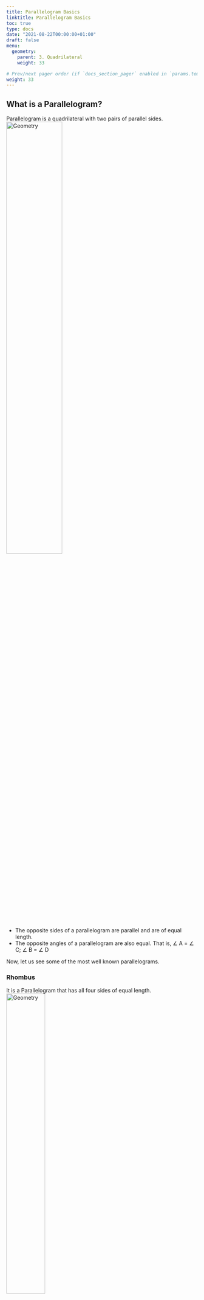 ```yaml
---
title: Parallelogram Basics
linktitle: Parallelogram Basics
toc: true
type: docs
date: "2021-08-22T00:00:00+01:00"
draft: false
menu:
  geometry:
    parent: 3. Quadrilateral
    weight: 33

# Prev/next pager order (if `docs_section_pager` enabled in `params.toml`)
weight: 33
---
```


## What is a Parallelogram?

Parallelogram is a quadrilateral with two pairs of parallel sides. 
<img src="../../../media/geometry/quadrilateral-1.png" alt="Geometry" style="width:54%;height:54%;">

* The opposite sides of a parallelogram are parallel and are of equal length. 
* The opposite angles of a parallelogram are also equal. That is, ∠ A = ∠ C; ∠ B = ∠ D 

Now, let us see some of the most well known parallelograms. 


### Rhombus

It is a Parallelogram that has all four sides of equal length. 
<img src="../../../media/geometry/parallelogram-10.png" alt="Geometry" style="width:45%;height:45%;">

It is also called as ***equilateral quadrilateral***, because it has four equal sides (just as we call a triangle with three equal sides equilateral triangle). 

So, Perimeter of a Rhombus = 4 × Side

{{% alert note %}}
Parallelogram circumscribing a circle is a Rhombus.
<img src="../../../media/geometry/parallelogram-9.png" alt="Geometry" style="width:36%;height:36%;">
{{% /alert %}}


### Rectangle 

It is a Parallelogram that has two diagonals of equal length, and all its four angles are right angles too (just like a square). However, only its opposite sides are equal. 

So, its adjacent sides make an angle of 90° with each other. 
<img src="../../../media/geometry/quadrilateral-4.png" alt="Geometry" style="width:63%;height:63%;">

AB = DC; BC = AD <br>
AC = BD <br>
∠ A = ∠ B = ∠ C = ∠ D = 90°

Perimeter of rectangle = 2 (length + breadth) = 2 (l + b)

{{% alert note %}}
If all the four sides of a rectangle are equal, then it is called a ***Square***. So, square is a special case of rectangle. 
{{% /alert %}}

{{% alert note %}}
Parallelogram inscribed in a circle is a Rectangle.
<img src="../../../media/geometry/parallelogram-8.png" alt="Geometry" style="width:45%;height:45%;">
{{% /alert %}}


### Square

It is a Parallelogram that not only has all four sides of equal length (just like a rhombus), but all its angles are right angles too (just like a rectangle). <br>
<img src="../../../media/geometry/parallelogram-11.png" alt="Geometry" style="width:36%;height:36%;">

So, Perimeter of a Square = 4 × Side

{{% alert note %}}
***Square*** - It is a Rectangle that has four sides of equal length. 

That is, all of its four angles are 90° each, and all of its four sides are equal too. 

So, in a way, square is a special case of rectangle. 
{{% /alert %}}

<br><hr><br>

## Properties of Parallelogram

These are the properties that are true for any kind of parallelogram. 

### Property 1: Angles 

In a parallelogram, sum of any two consecutive angles is always supplementary.
<img src="../../../media/geometry/quadrilateral-1.png" alt="Geometry" style="width:54%;height:54%;">

In the above figure, ∠A + ∠B = ∠B + ∠C = ∠C + ∠D = ∠D + ∠A = 180°

{{% alert note %}}
In case of ***Rhombus***: Pair of opposite angles are equal. 

In case of ***Rectangle and Square***: All angles are equal, as all angles are 90°. 
{{% /alert %}}

### Property 2: Diagonals 

#### Property 2a

In a parallelogram, diagonals always bisect each other. 
<img src="../../../media/geometry/parallelogram-1.png" alt="Geometry" style="width:54%;height:54%;">

In the above figure, AO = OC; DO = OB

#### Property 2b

Each diagonal of a parallelogram bisects that parallelogram into two congruent triangles.
<img src="../../../media/geometry/parallelogram-2.png" alt="Geometry" style="width:54%;height:54%;">

In the above figure, ∆ABD ≅ ∆CDB

#### Property 2c

Sum of squares of the sides of a parallelogram = Sum of the squares of its diagonals.
<img src="../../../media/geometry/parallelogram-1.png" alt="Geometry" style="width:54%;height:54%;">

In the above figure, $AC^2 + BD^2 = AB^2 + BC^2 + CD^2 + DA^2$

However, in a parallelogram the opposite sides are equal. So, AB = CD, and BC = DA <br>
So, $AC^2 + BD^2 = 2 (AB^2 + BC^2)$

{{% alert note %}}
In case of ***Rhombus***: 
* Diagonals are not equal in length. 
* Diagonals bisect each other perpendicularly. 
* Diagonals are angle bisectors.
<img src="../../../media/geometry/parallelogram-13.png" alt="Geometry" style="width:63%;height:63%;">

Sum of the square of the diagonals = Four times the square of side, i.e. $d_1^2 + d_2^2 = 4 a^2$ 

In case of ***Square***: 
* Diagonals are equal in length (unlike Rhombus). 
* Diagonals bisect each other perpendicularly. 
* Diagonals are angle bisectors. 
<img src="../../../media/geometry/parallelogram-15.png" alt="Geometry" style="width:54%;height:54%;">

Diagonal of a square = $\sqrt{2}$ Side, i.e. d = $\sqrt{2}$ a

In case of ***Rectangle***: 
* Diagonals are equal in length (like Square, unlike Rhombus). 
* Diagonals bisect each other (like Square and Rhombus), but not perpendicularly. (unlike Square and Rhombus)
* Diagonals are not angle bisectors. (unlike Square and Rhombus)
<img src="../../../media/geometry/parallelogram-19.png" alt="Geometry" style="width:72%;height:72%;">

Diagonal of a rectangle = $\sqrt{l^2 + b^2}$
{{% /alert %}}

### Property 3: Angle bisectors of Parallelogram

#### Property 3a 

In a parallelogram, bisectors of any two consecutive angles make an angle of 90°. 
<img src="../../../media/geometry/parallelogram-3.png" alt="Geometry" style="width:54%;height:54%;">

In the above figure, ∠AOB = 90°

#### Property 3b

Bisectors of the four angles of a parallelogram form a rectangle.
<img src="../../../media/geometry/parallelogram-4.png" alt="Geometry" style="width:54%;height:54%;">

In the above figure, PQRS is a rectangle. 

However, there are a few properties that are true only for some specific kinds of parallelograms. Let's see these too. 

### Property 4: Mid-point of sides

#### In case of Rhombus

Line segments joining midpoints of sides of a rhombus form a rectangle.
<img src="../../../media/geometry/parallelogram-14.png" alt="Geometry" style="width:54%;height:54%;">

In the above figure, PQRS is a rectangle. 

#### In case of Square

Line segments joining midpoints of sides of a square form a square.
<img src="../../../media/geometry/parallelogram-16.png" alt="Geometry" style="width:45%;height:45%;">

In the above figure, PQRS is a square. 

#### In case of Rectangle

Line segments joining midpoints of sides of a rectangle form a rhombus.
<img src="../../../media/geometry/parallelogram-20.png" alt="Geometry" style="width:72%;height:72%;">

In the above figure, PQRS is a rhombus. 

### Property 5: In case of Rectangle

If P is some point inside of a rectangle, then:
<img src="../../../media/geometry/parallelogram-21.png" alt="Geometry" style="width:72%;height:72%;">

$PA^2 + PC^2 = PB^2 + PD^2$

